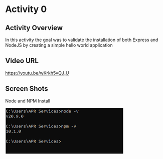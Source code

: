 # Activity 0

 ## Activity Overview
In this activity the goal was to validate the installation of both Express and NodeJS by creating a simple hello world application

## Video URL
https://youtu.be/wKrkh5vQJ_U

## Screen Shots

Node and NPM Install

![Node and Npm](screenshots/Node_Npm.png)